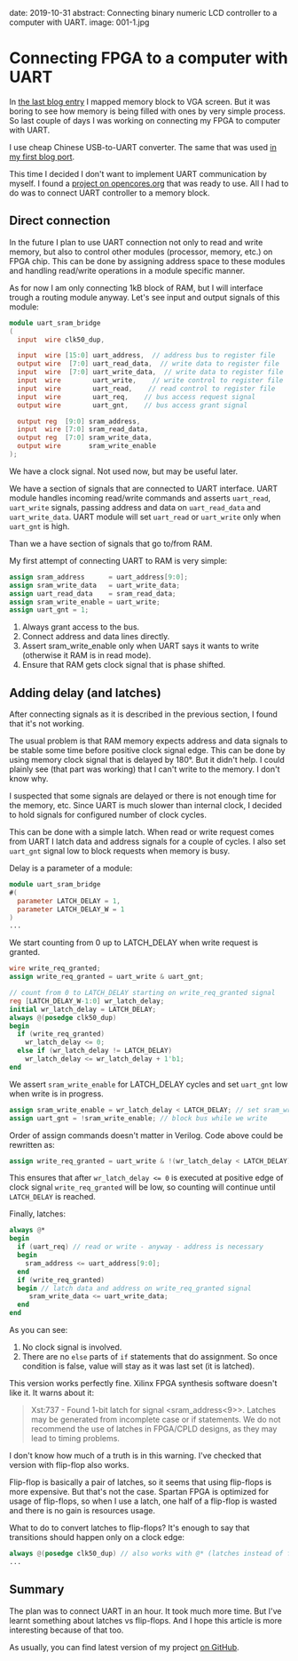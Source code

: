 date: 2019-10-31
abstract: Connecting binary numeric LCD controller to a computer with UART.
image: 001-1.jpg

# Connecting FPGA to a computer with UART

In [the last blog entry](013-Binary-numeric-screen-mode) I mapped memory block
to VGA screen. But it was boring to see
how memory is being filled with ones by very simple process.
So last couple of days I was working on connecting my FPGA to computer with
UART.

I use cheap Chinese USB-to-UART converter. The same that was used
[in my first blog port](001-Play-with-forth-and-STM32).

This time I decided I don't want to implement UART communication by myself.
I found a [project on opencores.org](https://opencores.org/projects/uart2bus) that was ready
to use. All I had to do was to connect UART controller to a memory block.

## Direct connection

In the future I plan to use UART connection not only to read and write memory,
but also to control other modules (processor, memory, etc.)
on FPGA chip. This can be done by assigning address space to these
modules and handling read/write operations in a module specific manner.

As for now I am only connecting 1kB block of RAM, but I will interface trough
a routing module anyway. Let's see input and output signals of this module:

```Verilog
module uart_sram_bridge
(
  input  wire clk50_dup,

  input  wire [15:0] uart_address,  // address bus to register file
  output wire  [7:0] uart_read_data,  // write data to register file
  input  wire  [7:0] uart_write_data,  // write data to register file
  input  wire        uart_write,    // write control to register file
  input  wire        uart_read,    // read control to register file
  input  wire        uart_req,    // bus access request signal
  output wire        uart_gnt,    // bus access grant signal

  output reg  [9:0] sram_address,
  input  wire [7:0] sram_read_data,
  output reg  [7:0] sram_write_data,
  output wire       sram_write_enable
);
```

We have a clock signal. Not used now, but may be useful later.

We have a section of signals that are connected to UART interface. UART
module handles incoming read/write commands and asserts `uart_read`,
`uart_write` signals, passing address and data on `uart_read_data`
and `uart_write_data`. UART module will set `uart_read` or `uart_write`
only when `uart_gnt` is high.

Than we a have section of signals that go to/from RAM.

My first attempt of connecting UART to RAM is very simple:

```Verilog
assign sram_address      = uart_address[9:0];
assign sram_write_data   = uart_write_data;
assign uart_read_data    = sram_read_data;
assign sram_write_enable = uart_write;
assign uart_gnt = 1;
```

1. Always grant access to the bus.
2. Connect address and data lines directly.
3. Assert sram_write_enable only when UART says it wants to write (otherwise it
   RAM is in read mode).
4. Ensure that RAM gets clock signal that is phase shifted.

## Adding delay (and latches)

After connecting signals as it is described in the previous section,
I found that it's not working.

The usual problem is that RAM memory expects address and data signals
to be stable some time before positive clock signal edge.
This can be done by using memory clock signal that is delayed by 180&deg;.
But it didn't help. I could plainly see (that part was working)
that I can't write to the memory. I don't know why.

I suspected that some signals are delayed or there is not enough time
for the memory, etc.
Since UART is much slower than internal clock, I decided to hold
signals for configured number of clock cycles.

This can be done with a simple latch. When read or write request comes
from UART I latch data and address signals for a couple of cycles. I also
set `uart_gnt` signal low to block requests when memory is busy.

Delay is a parameter of a module:

```Verilog
module uart_sram_bridge
#(
  parameter LATCH_DELAY = 1,
  parameter LATCH_DELAY_W = 1
)
...
```

We start counting from 0 up to LATCH_DELAY when write request is granted.

```Verilog
wire write_req_granted;
assign write_req_granted = uart_write & uart_gnt;

// count from 0 to LATCH_DELAY starting on write_req_granted signal
reg [LATCH_DELAY_W-1:0] wr_latch_delay;
initial wr_latch_delay = LATCH_DELAY;
always @(posedge clk50_dup)
begin
  if (write_req_granted)
    wr_latch_delay <= 0;
  else if (wr_latch_delay != LATCH_DELAY)
    wr_latch_delay <= wr_latch_delay + 1'b1;
end
```

We assert `sram_write_enable` for LATCH_DELAY cycles and set `uart_gnt` low
when write is in progress.

```Verilog
assign sram_write_enable = wr_latch_delay < LATCH_DELAY; // set sram_write_enable for LATCH_DELAY clock cycles
assign uart_gnt = !sram_write_enable; // block bus while we write
```

Order of assign commands doesn't matter in Verilog. Code above could be rewritten
as:

```Verilog
assign write_req_granted = uart_write & !(wr_latch_delay < LATCH_DELAY);
```

This ensures that after `wr_latch_delay <= 0` is executed at positive edge
of clock signal `write_req_granted` will be low, so counting will continue
until `LATCH_DELAY` is reached.

Finally, latches:

```Verilog
always @*
begin
  if (uart_req) // read or write - anyway - address is necessary
  begin
    sram_address <= uart_address[9:0];
  end
  if (write_req_granted)
  begin // latch data and address on write_req_granted signal
	 sram_write_data <= uart_write_data;
  end
end
```

As you can see:

1. No clock signal is involved.
2. There are no `else` parts of `if` statements that do assignment. So once
   condition is false, value will stay as it was last set (it is latched).

This version works perfectly fine. Xilinx FPGA synthesis software doesn't like it.
It warns about it:

> Xst:737 - Found 1-bit latch for signal &lt;sram_address&lt;9&gt;&gt;. Latches may be generated from incomplete case or if statements. We do not recommend the use of latches in FPGA/CPLD designs, as they may lead to timing problems.

I don't know how much of a truth is in this warning. I've checked that
version with flip-flop also works.

Flip-flop is basically a pair
of latches, so it seems that using flip-flops is more expensive.
But that's not the case. Spartan FPGA is optimized for usage of flip-flops,
so when I use a latch, one half of a flip-flop is wasted and there
is no gain is resources usage.

What to do to convert latches to flip-flops? It's enough to say that transitions
should happen only on a clock edge:

```Verilog
always @(posedge clk50_dup) // also works with @* (latches instead of flip-flops)
...
```

## Summary

The plan was to connect UART in an hour. It took much more time. But I've learnt
something about latches vs flip-flops. And I hope this article is more interesting
because of that too.

As usually, you can find latest version of my project
[on GitHub](https://github.com/tocisz/verilog-vesa-ca/tree/vesa-vled).
